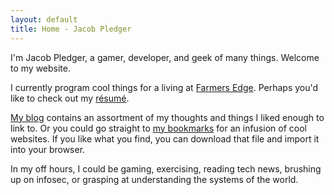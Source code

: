```yaml
---
layout: default
title: Home - Jacob Pledger
---
```


I'm Jacob Pledger, a gamer, developer, and geek of many things. Welcome to my website.

I currently program cool things for a living at [Farmers Edge](https://www.farmersedge.ca). Perhaps you'd like to check out my [résumé](/resume.html).

[My blog](/blog/index.html) contains an assortment of my thoughts and things I liked enough to link to. Or you could go straight to [my bookmarks](/bookmarks.html) for an infusion of cool websites. If you like what you find, you can download that file and import it into your browser.

In my off hours, I could be gaming, exercising, reading tech news, brushing up on infosec, or grasping at understanding the systems of the world.
